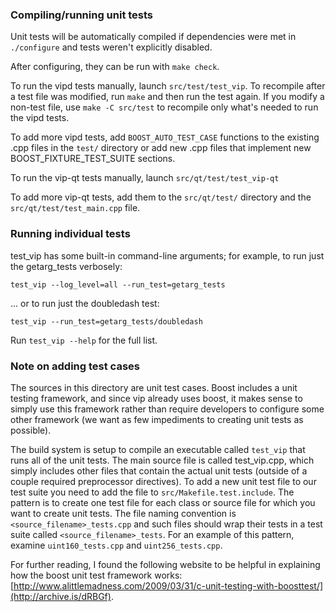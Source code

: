 ### Compiling/running unit tests

Unit tests will be automatically compiled if dependencies were met in `./configure`
and tests weren't explicitly disabled.

After configuring, they can be run with `make check`.

To run the vipd tests manually, launch `src/test/test_vip`. To recompile
after a test file was modified, run `make` and then run the test again. If you
modify a non-test file, use `make -C src/test` to recompile only what's needed
to run the vipd tests.

To add more vipd tests, add `BOOST_AUTO_TEST_CASE` functions to the existing
.cpp files in the `test/` directory or add new .cpp files that
implement new BOOST_FIXTURE_TEST_SUITE sections.

To run the vip-qt tests manually, launch `src/qt/test/test_vip-qt`

To add more vip-qt tests, add them to the `src/qt/test/` directory and
the `src/qt/test/test_main.cpp` file.

### Running individual tests

test_vip has some built-in command-line arguments; for
example, to run just the getarg_tests verbosely:

    test_vip --log_level=all --run_test=getarg_tests

... or to run just the doubledash test:

    test_vip --run_test=getarg_tests/doubledash

Run `test_vip --help` for the full list.

### Note on adding test cases

The sources in this directory are unit test cases.  Boost includes a
unit testing framework, and since vip already uses boost, it makes
sense to simply use this framework rather than require developers to
configure some other framework (we want as few impediments to creating
unit tests as possible).

The build system is setup to compile an executable called `test_vip`
that runs all of the unit tests.  The main source file is called
test_vip.cpp, which simply includes other files that contain the
actual unit tests (outside of a couple required preprocessor
directives). To add a new unit test file to our test suite you need
to add the file to `src/Makefile.test.include`. The pattern is to
create one test file for each class or source file for which you want
to create unit tests.  The file naming convention is
`<source_filename>_tests.cpp` and such files should wrap their tests
in a test suite called `<source_filename>_tests`.  For an example of
this pattern, examine `uint160_tests.cpp` and `uint256_tests.cpp`.

For further reading, I found the following website to be helpful in
explaining how the boost unit test framework works:
[http://www.alittlemadness.com/2009/03/31/c-unit-testing-with-boosttest/](http://archive.is/dRBGf).
